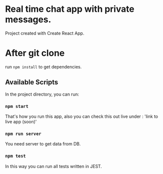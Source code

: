 # Real time chat app with private messages.

Project created with Create React App.


# After git clone

run `npm install` to get dependencies.

## Available Scripts

In the project directory, you can run:

### `npm start`

That's how you run this app, also you can check this out live under : 'link to live app (soon)'

### `npm run server`

You need server to get data from DB.

### `npm test`

In this way you can run all tests written in JEST.
